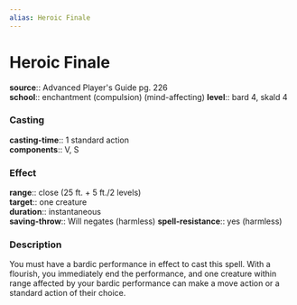 ```yaml
---
alias: Heroic Finale
---
```


# Heroic Finale 

**source**:: Advanced Player's Guide pg. 226  
**school**:: enchantment (compulsion) (mind-affecting)
**level**:: bard 4, skald 4

### Casting 

**casting-time**:: 1 standard action  
**components**:: V, S

### Effect 

**range**:: close (25 ft. + 5 ft./2 levels)  
**target**:: one creature  
**duration**:: instantaneous  
**saving-throw**:: Will negates (harmless)
**spell-resistance**:: yes (harmless)

### Description 

You must have a bardic performance in effect to cast this spell. With a flourish, you immediately end the performance, and one creature within range affected by your bardic performance can make a move action or a standard action of their choice.
